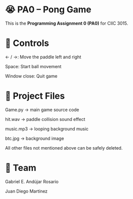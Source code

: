 # 😭 PA0 – Pong Game 

This is the **Programming Assignment 0 (PA0)** for CIIC 3015.

# 🎹 Controls

← / →: Move the paddle left and right

Space: Start ball movement

Window close: Quit game

# 📂 Project Files

Game.py → main game source code

hit.wav → paddle collision sound effect

music.mp3 → looping background music

btc.jpg → background image

All other files not mentioned above can be safely deleted.

# 👥 Team

Gabriel E. Andújar Rosario

Juan Diego Martínez
